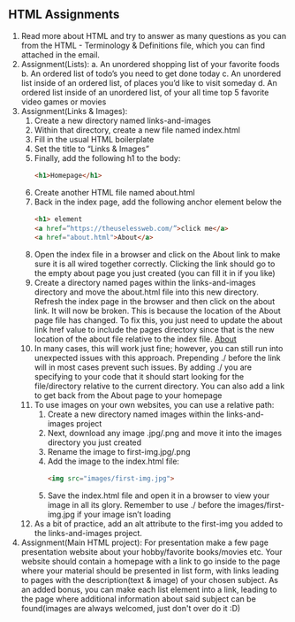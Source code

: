 ## HTML Assignments
1. Read more about HTML and try to answer as many questions as you can from the
HTML - Terminology & Definitions file, which you can find attached in the email.
2. Assignment(Lists):
    a. An unordered shopping list of your favorite foods
    b. An ordered list of todo’s you need to get done today
    c. An unordered list inside of an ordered list, of places you’d like to visit someday
    d. An ordered list inside of an unordered list, of your all time top 5 favorite video
    games or movies
3. Assignment(Links & Images):
    1. Create a new directory named links-and-images
    2. Within that directory, create a new file named index.html
    3. Fill in the usual HTML boilerplate
    4. Set the title to “Links & Images”
    5. Finally, add the following h1 to the body: 
        ```html
        <h1>Homepage</h1>
    6. Create another HTML file named about.html
    7. Back in the index page, add the following anchor element below the 
        ```html
        <h1> element
        <a href=”https://theuselessweb.com/”>click me</a>
        <a href="about.html">About</a>
    8. Open the index file in a browser and click on the About link to make sure it is all
    wired together correctly. Clicking the link should go to the empty about page you
    just created (you can fill it in if you like)
    9. Create a directory named pages within the links-and-images directory and move
    the about.html file into this new directory. Refresh the index page in the browser
    and then click on the about link. It will now be broken. This is because the
    location of the About page file has changed. To fix this, you just need to update
    the about link href value to include the pages directory since that is the new
    location of the about file relative to the index file. <a
    href="./pages/about.html">About</a>
    10. In many cases, this will work just fine; however, you can still run into unexpected
    issues with this approach. Prepending ./ before the link will in most cases
    prevent such issues. By adding ./ you are specifying to your code that it should
    start looking for the file/directory relative to the current directory. You can also
    add a link to get back from the About page to your homepage
    11. To use images on your own websites, you can use a relative path:
        1. Create a new directory named images within the links-and-images project
        2. Next, download any image .jpg/.png and move it into the images
        directory you just created
        3. Rename the image to first-img.jpg/.png
        4. Add the image to the index.html file:
            ```html
            <img src="images/first-img.jpg">
        5. Save the index.html file and open it in a browser to view your image in all
        its glory. Remember to use ./ before the images/first-img.jpg if your
        image isn’t loading
    12. As a bit of practice, add an alt attribute to the first-img you added to the
        links-and-images project.
4. Assignment(Main HTML project): For presentation make a few page presentation
website about your hobby/favorite books/movies etc. Your website should contain a
homepage with a link to go inside to the page where your material should be presented
in list form, with links leading to pages with the description(text & image) of your chosen
subject. As an added bonus, you can make each list element into a link, leading to the
page where additional information about said subject can be found(images are always
welcomed, just don't over do it :D)